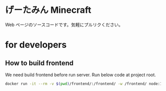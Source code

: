 # げーたみん Minecraft

Web ページのソースコードです。気軽にプルリクください。

# for developers

## How to build frontend

We need build frontend before run server.
Run below code at project root.

```bash
docker run -it --rm -v $(pwd)/frontend/:/frontend/ -w /frontend/ node:14.15.4 bash build.sh
```
